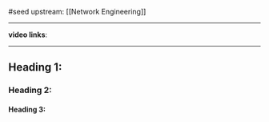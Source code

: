 #seed 
upstream: [[Network Engineering]]

---

**video links**: 

---

## Heading 1:
### Heading 2: 
#### Heading 3: 





